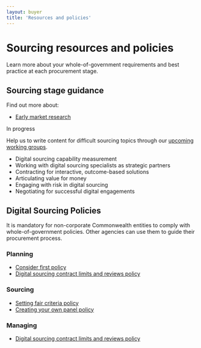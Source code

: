 ```yaml
---
layout: buyer
title: 'Resources and policies'
---
```


# Sourcing resources and policies

Learn more about your whole-of-government requirements and best practice at each procurement stage.

## Sourcing stage guidance

Find out more about:

- [Early market research](/buyer/resources-and-policies/early-market-research)

<div class="margin-md-top-2 margin-md-bottom-05"><span class="badge badge-green margin-md-bottom-05">In progress</span></div>

Help us to write content for difficult sourcing topics through our [upcoming working groups](/buyer/capability-and-community#working-groups).

- Digital sourcing capability measurement
- Working with digital sourcing specialists as strategic partners
- Contracting for interactive, outcome-based solutions
- Articulating value for money
- Engaging with risk in digital sourcing
- Negotiating for successful digital engagements

## <span name="digital-policies">Digital Sourcing Policies</span>

It is mandatory for non-corporate Commonwealth entities to comply with whole-of-government policies. Other agencies can use them to guide their procurement process.

### Planning

- <a href="https://www.dta.gov.au/help-and-advice/ict-procurement/digital-sourcing-framework-ict-procurement/digital-sourcing-policies#digital-sourcing-consider-first-policy" target="_blank" rel="external noreferrer">Consider first policy</a>
- <a href="https://www.dta.gov.au/help-and-advice/ict-procurement/digital-sourcing-framework-ict-procurement/digital-sourcing-policies#digital-sourcing-contract-limits-and-reviews-policy" target="_blank" rel="external noreferrer">Digital sourcing contract limits and reviews policy</a>

### Sourcing

- <a href="https://www.dta.gov.au/help-and-advice/ict-procurement/digital-sourcing-framework-ict-procurement/digital-sourcing-policies#digital-sourcing-fair-criteria-policy" target="_blank" rel="external noreferrer">Setting fair criteria policy</a>
- <a href="https://www.dta.gov.au/help-and-advice/ict-procurement/digital-sourcing-framework-ict-procurement/digital-sourcing-policies#digital-sourcing-panels-policy" target="_blank" rel="external noreferrer">Creating your own panel policy</a>

### Managing

- <a href="https://www.dta.gov.au/help-and-advice/ict-procurement/digital-sourcing-framework-ict-procurement/digital-sourcing-policies#digital-sourcing-contract-limits-and-reviews-policy" target="_blank" rel="external noreferrer">Digital sourcing contract limits and reviews policy</a>
